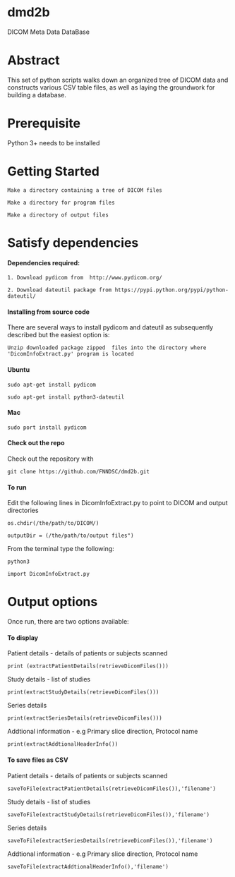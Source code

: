 # dmd2b
DICOM Meta Data DataBase 

# Abstract
This set of python scripts walks down an organized tree of DICOM data and constructs various CSV table files, as well as laying the groundwork for building a database.

# Prerequisite   
Python 3+ needs to be installed 

# Getting Started
```
Make a directory containing a tree of DICOM files

Make a directory for program files 

Make a directory of output files
```

# Satisfy dependencies

#### Dependencies required:
```
1. Download pydicom from  http://www.pydicom.org/

2. Download dateutil package from https://pypi.python.org/pypi/python-dateutil/
```
#### Installing from source code
There are several ways to install pydicom and dateutil as subsequently described  but the easiest option is:
```
Unzip downloaded package zipped  files into the directory where  'DicomInfoExtract.py' program is located
```

#### Ubuntu
```
sudo apt-get install pydicom

sudo apt-get install python3-dateutil

```

#### Mac
```
sudo port install pydicom
```
#### Check out the repo

Check out the repository with

```
git clone https://github.com/FNNDSC/dmd2b.git
```

#### To run

Edit the following lines in DicomInfoExtract.py  to point to DICOM and output directories

```
os.chdir(/the/path/to/DICOM/)

outputDir = (/the/path/to/output files")

```
From the terminal type the following:
```
python3

import DicomInfoExtract.py
```

# Output options
Once run, there are two options available:

#### To display 
Patient details - details of patients or subjects scanned
```
print (extractPatientDetails(retrieveDicomFiles()))
```
Study details - list of studies 
```
print(extractStudyDetails(retrieveDicomFiles()))
```

Series details
```
print(extractSeriesDetails(retrieveDicomFiles()))
```
Addtional information - e.g Primary slice direction, Protocol name
```
print(extractAddtionalHeaderInfo())
```

#### To save files as CSV
Patient details - details of patients or subjects scanned
```
saveToFile(extractPatientDetails(retrieveDicomFiles()),'filename')

```

Study details - list of studies 
```
saveToFile(extractStudyDetails(retrieveDicomFiles()),'filename')
```
Series details
```
saveToFile(extractSeriesDetails(retrieveDicomFiles()),'filename')
```
Addtional information - e.g Primary slice direction, Protocol name
```
saveToFile(extractAddtionalHeaderInfo(),'filename')
```


